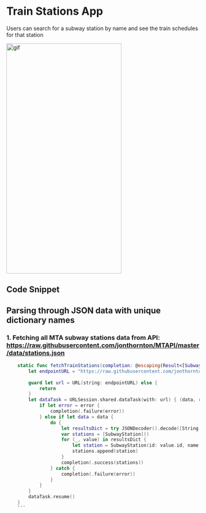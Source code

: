 # Train Stations App

Users can search for a subway station by name and see the train schedules for that station

<img src="Media/trainStationsApp.gif" alt="gif" width="300" height="600"/>

## Code Snippet
## Parsing through JSON data with unique dictionary names
### 1. Fetching all MTA subway stations data from API: https://raw.githubusercontent.com/jonthornton/MTAPI/master/data/stations.json
```swift
    static func fetchTrainStations(completion: @escaping(Result<[SubwayStation], Error>) -> ()) {
        let endpointURL = "https://raw.githubusercontent.com/jonthornton/MTAPI/master/data/stations.json"
        
        guard let url = URL(string: endpointURL) else {
            return
        }
        let dataTask = URLSession.shared.dataTask(with: url) { (data, response, error) in
            if let error = error {
                completion(.failure(error))
            } else if let data = data {
                do {
                    let resultsDict = try JSONDecoder().decode([String: SubwayStation].self, from: data)
                    var stations = [SubwayStation]()
                    for (_, value) in resultsDict {
                        let station = SubwayStation(id: value.id, name: value.name, location: value.location, stops: value.stops)
                        stations.append(station)
                    }
                    completion(.success(stations))
                } catch {
                    completion(.failure(error))
                }
            }
        }
        dataTask.resume()
    }
    ```

